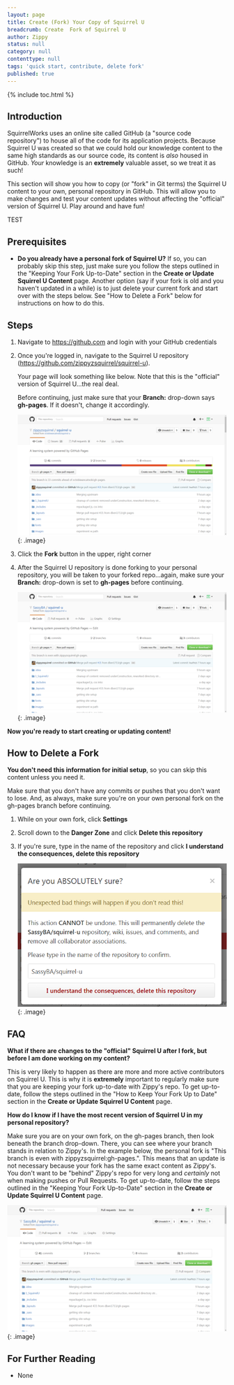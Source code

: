 ```yaml
---
layout: page
title: Create (Fork) Your Copy of Squirrel U
breadcrumb: Create  Fork of Squirrel U
author: Zippy
status: null
category: null
contenttype: null
tags: 'quick start, contribute, delete fork'
published: true
---
```


{% include toc.html %}

## Introduction
SquirrelWorks uses an online site called GitHub (a "source code repository") to house all of the code for its application projects. Because
Squirrel U was created so that we could hold our knowledge content to the same high standards as
our source code, its content is *also* housed in GitHub.  *Your* knowledge is an **extremely** valuable asset, so we treat it as such!

This section will show you how to copy (or "fork" in Git terms) the Squirrel U content to your own, personal repository in GitHub. This
will allow you to make changes and test your content updates without affecting the "official" version of Squirrel U. Play around
and have fun!

TEST

## Prerequisites

* **Do you already have a personal fork of Squirrel U?**  If so, you can probably skip this step, just make sure you follow the steps
outlined in the "Keeping Your Fork Up-to-Date" section in the **Create or Update Squirrel U Content** page.  Another option (say if
your fork is old and you haven't updated in a while) is to just delete your current fork and start over with the steps below. See "How to Delete a Fork"
below for instructions on how to do this.

## Steps

1. Navigate to <https://github.com> and login with your GitHub credentials

2. Once you're logged in, navigate to the Squirrel U repository (<https://github.com/zippyzsquirrel/squirrel-u>).

    Your page will look something like below.  Note that this is the "official" version of Squirrel U...the real deal.

    Before continuing, just make sure that your **Branch:** drop-down says **gh-pages**.  If it doesn't, change it accordingly.

    ![](images/zippyRepo.png){: .image}

3. Click the **Fork** button in the upper, right corner

4. After the Squirrel U repository is done forking to your personal repository, you will be taken to your forked repo...again,
make sure your  **Branch:** drop-down is set to **gh-pages** before continuing.

    ![](images/forkedRepo.png){: .image}

**Now you're ready to start creating or updating content!**

## How to Delete a Fork

**You don't need this information for initial setup**, so you can skip this content unless you need it.

Make sure that you don't have any commits or pushes that you don't want to lose.  And, as always, make sure you're on
your own personal fork on the gh-pages branch before continuing.

1.  While on your own fork, click **Settings**

2. Scroll down to the **Danger Zone** and click **Delete this repository**

3. If you're sure, type in the name of the repository and click **I understand the consequences, delete this repository**

    ![](images/deleteRepo.png){: .image}

## FAQ

**What if there are changes to the "official" Squirrel U after I fork, but before I am done working on my content?**

This is very likely to happen as there are more and more active contributors on Squirrel U. This is why it is **extremely** important
to regularly make sure that you are keeping your fork up-to-date with Zippy's repo. To get up-to-date, follow
the steps outlined in the "How to Keep Your Fork Up to Date" section in the **Create or Update Squirrel U Content** page.

**How do I know if I have the most recent version of Squirrel U in my personal repository?**

Make sure you are on your own fork, on the gh-pages branch, then look beneath the branch drop-down.  There, you can see where your branch stands
in relation to Zippy's.  In the example below, the personal fork is "This branch is even with zippyzsquirrel:gh-pages.".  This means that an
update is not necessary because your fork has the same exact content as Zippy's.  You don't want to be "behind" Zippy's repo for very long and *certainly* not when making pushes
or Pull Requests. To get up-to-date, follow the steps outlined in the "Keeping Your Fork Up-to-Date" section in the **Create or
Update Squirrel U Content** page.

![](images/forkedRepo.png){: .image}

## For Further Reading

* None
